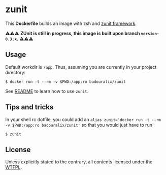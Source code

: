 zunit
=====

This **Dockerfile** builds an image with zsh and [zunit framework](https://github.com/molovo/zunit).

⚠️⚠️⚠️  **ZUnit is still in progress, this image is built upon branch `version-0.3.x`.** ⚠️⚠️⚠️


## Usage

Default workdir is `/app`.
Thus, assuming you are currently in your project directory:

```
$ docker run -t --rm -v $PWD:/app:ro badouralix/zunit
```

See [README](https://github.com/molovo/zunit/blob/master/README.md) to learn how to use `zunit`.


## Tips and tricks

In your shell rc dotfile, you could add an `alias zunit='docker run -t --rm -v $PWD:/app:ro badouralix/zunit'`
so that you would just have to run :

```
$ zunit
```


## License

Unless explicitly stated to the contrary, all contents licensed under the [WTFPL](https://github.com/badouralix/dockerfiles/blob/master/LICENSE).

